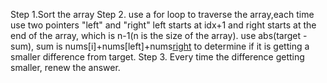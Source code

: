 Step 1.Sort the array
Step 2. use a for loop to traverse the array,each time use two pointers "left" and "right"
left starts at idx+1 and right starts at the end of the array, which is n-1(n is the size of the array).
use abs(target - sum), sum is nums[i]+nums[left]+nums[right](3Sum) to determine if it is getting a smaller difference from target.
Step 3. Every time the difference getting smaller, renew the answer.

